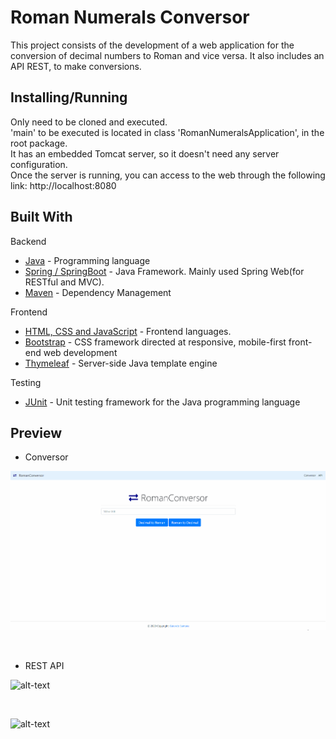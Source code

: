 # Roman Numerals Conversor

This project consists of the development of a web application for the conversion of decimal numbers to Roman and vice versa. It also includes an API REST, to make conversions.


## Installing/Running

Only need to be cloned and executed.
 <br>
 'main' to be executed is located in class 'RomanNumeralsApplication', in the root package.
 <br>
 It has an embedded Tomcat server, so it doesn't need any server configuration.
 <br>
 Once the server is running, you can access to the web through the following link: http://localhost:8080


## Built With

Backend
* [Java](https://java.com) - Programming language
* [Spring / SpringBoot](https://spring.io/projects/spring-boot) - Java Framework. Mainly used Spring Web(for RESTful and MVC).
* [Maven](https://maven.apache.org/) - Dependency Management

Frontend
* [HTML, CSS and JavaScript]() - Frontend languages.
* [Bootstrap](https://maven.apache.org/) -  CSS framework directed at responsive, mobile-first front-end web development
* [Thymeleaf](https://www.thymeleaf.org/) -  Server-side Java template engine 

Testing
* [JUnit](https://junit.org/junit5/) -  Unit testing framework for the Java programming language

## Preview

* Conversor

![alt-text](https://github.com/GerardoSant/RomanNumeralsConversor/blob/master/preview/conversor.gif)

 <br>

* REST API

![alt-text](https://github.com/GerardoSant/RomanNumeralsConversor/blob/master/preview/api.gif)

 <br>
 
 ![alt-text](https://github.com/GerardoSant/RomanNumeralsConversor/blob/master/preview/api2.gif)


